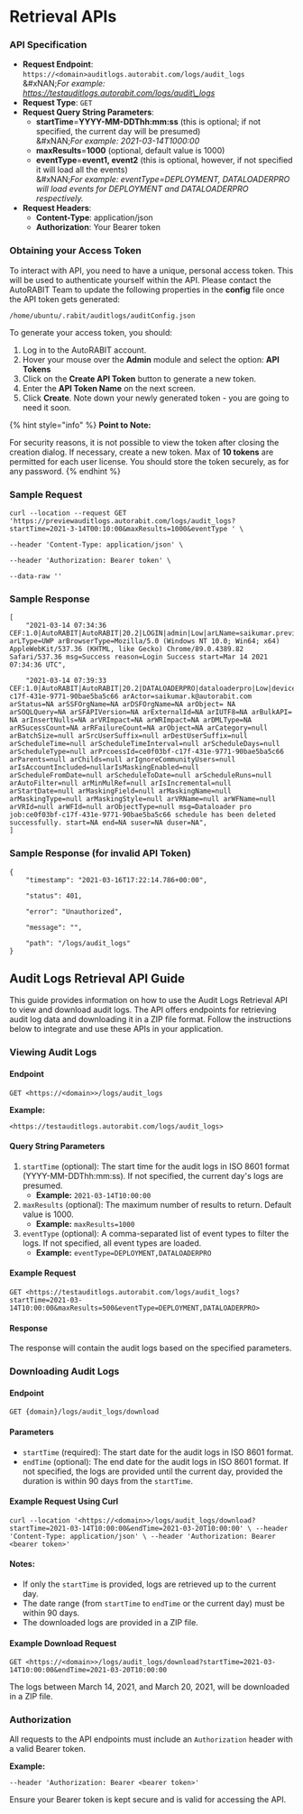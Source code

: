 # Retrieval APIs

### API Specification <a href="#api-specification" id="api-specification"></a>

* **Request Endpoint**: `https://<domain>auditlogs.autorabit.com/logs/audit_logs`\
  &#xNAN;_&#x46;or example: https://testauditlogs.autorabit.com/logs/audit\_logs_
* **Request Type**: `GET`
* **Request Query String Parameters**:
  * **startTime**=**YYYY-MM-DDThh:mm:ss** (this is optional; if not specified, the current day will be presumed)\
    &#xNAN;_&#x46;or example: 2021-03-14T1000:00_
  * **maxResults**=**1000** (optional, default value is 1000)
  * **eventType**=**event1, event2** (this is optional, however, if not specified it will load all the events)\
    &#xNAN;_&#x46;or example: eventType=DEPLOYMENT, DATALOADERPRO will load events for DEPLOYMENT and DATALOADERPRO respectively._
* **Request Headers**:
  * **Content-Type**: application/json
  * **Authorization**: Your Bearer token

### Obtaining your Access Token <a href="#obtaining-your-access-token" id="obtaining-your-access-token"></a>

To interact with API, you need to have a unique, personal access token. This will be used to authenticate yourself within the API. Please contact the AutoRABIT Team to update the following properties in the **config** file once the API token gets generated:

`/home/ubuntu/.rabit/auditlogs/auditConfig.json`

To generate your access token, you should:

1. Log in to the AutoRABIT account.
2. Hover your mouse over the **Admin** module and select the option: **API Tokens**
3. Click on the **Create API Token** button to generate a new token.
4. Enter the **API Token Name** on the next screen.
5. Click **Create**. Note down your newly generated token - you are going to need it soon.

{% hint style="info" %}
**Point to Note:**

For security reasons, it is not possible to view the token after closing the creation dialog. If necessary, create a new token. Max of **10 tokens** are permitted for each user license. You should store the token securely, as for any password.
{% endhint %}

### Sample Request <a href="#sample-request" id="sample-request"></a>

```
curl --location --request GET 'https://previewauditlogs.autorabit.com/logs/audit_logs?startTime=2021-3-14T00:10:00&maxResults=1000&eventType ' \

--header 'Content-Type: application/json' \

--header 'Authorization: Bearer token' \

--data-raw ''

```

### Sample Response <a href="#sample-response" id="sample-response"></a>

```
[
    "2021-03-14 07:34:36 CEF:1.0|AutoRABIT|AutoRABIT|20.2|LOGIN|admin|Low|arLName=saikumar.preview@autorabit.com arLType=UWP arBrowserType=Mozilla/5.0 (Windows NT 10.0; Win64; x64) AppleWebKit/537.36 (KHTML, like Gecko) Chrome/89.0.4389.82 Safari/537.36 msg=Success reason=Login Success start=Mar 14 2021 07:34:36 UTC",
    
    "2021-03-14 07:39:33 CEF:1.0|AutoRABIT|AutoRABIT|20.2|DATALOADERPRO|dataloaderpro|Low|deviceProcessName=ce0f03bf-c17f-431e-9771-90bae5ba5c66 arActor=saikumar.k@autorabit.com arStatus=NA arSSFOrgName=NA arDSFOrgName=NA arObject= NA arSOQLQuery=NA arSFAPIVersion=NA arExternalId=NA arIUTF8=NA arBulkAPI= NA arInsertNulls=NA arVRImpact=NA arWRImpact=NA arDMLType=NA arRSucessCount=NA arRFailureCount=NA arObject=NA arCategory=null arBatchSize=null arSrcUserSuffix=null arDestUserSuffix=null arScheduleTime=null arScheduleTimeInterval=null arScheduleDays=null arScheduleType=null arPrcoessId=ce0f03bf-c17f-431e-9771-90bae5ba5c66 arParents=null arChilds=null arIgnoreCommunityUsers=null arIsAccountIncluded=nullarIsMaskingEnabled=null arScheduleFromDate=null arScheduleToDate=null arScheduleRuns=null arAutoFilter=null arMinMulRef=null arIsIncremental=null arStartDate=null arMaskingField=null arMaskingName=null arMaskingType=null arMaskingStyle=null arVRName=null arWFName=null arVRId=null arWFId=null arObjectType=null msg=Dataloader pro job:ce0f03bf-c17f-431e-9771-90bae5ba5c66 schedule has been deleted successfully. start=NA end=NA suser=NA duser=NA",
]

```

### Sample Response (for invalid API Token) <a href="#sample-response-for-invalid-api-token" id="sample-response-for-invalid-api-token"></a>

```
{
    "timestamp": "2021-03-16T17:22:14.786+00:00",
    
    "status": 401,
    
    "error": "Unauthorized",
    
    "message": "",
    
    "path": "/logs/audit_logs"
}
```

## Audit Logs Retrieval API Guide

This guide provides information on how to use the Audit Logs Retrieval API to view and download audit logs. The API offers endpoints for retrieving audit log data and downloading it in a ZIP file format. Follow the instructions below to integrate and use these APIs in your application.

### Viewing Audit Logs

#### Endpoint

`GET <https://<domain>>/logs/audit_logs`

**Example:**

`<https://testauditlogs.autorabit.com/logs/audit_logs>`

#### Query String Parameters

1. `startTime` (optional): The start time for the audit logs in ISO 8601 format (YYYY-MM-DDThh:mm:ss). If not specified, the current day's logs are presumed.
   * **Example:** `2021-03-14T10:00:00`
2. `maxResults` (optional): The maximum number of results to return. Default value is 1000.
   * **Example:** `maxResults=1000`
3. `eventType` (optional): A comma-separated list of event types to filter the logs. If not specified, all event types are loaded.
   * **Example:** `eventType=DEPLOYMENT,DATALOADERPRO`

#### Example Request

`GET <https://testauditlogs.autorabit.com/logs/audit_logs?startTime=2021-03-14T10:00:00&maxResults=500&eventType=DEPLOYMENT,DATALOADERPRO>`

#### Response

The response will contain the audit logs based on the specified parameters.

### Downloading Audit Logs

#### Endpoint

`GET {domain}/logs/audit_logs/download`

#### Parameters

* `startTime` (required): The start date for the audit logs in ISO 8601 format.
* `endTime` (optional): The end date for the audit logs in ISO 8601 format. If not specified, the logs are provided until the current day, provided the duration is within 90 days from the `startTime`.

#### Example Request Using Curl

`curl --location '<https://<domain>>/logs/audit_logs/download?startTime=2021-03-14T10:00:00&endTime=2021-03-20T10:00:00' \ --header 'Content-Type: application/json' \ --header 'Authorization: Bearer <bearer token>'`

#### Notes:

* If only the `startTime` is provided, logs are retrieved up to the current day.
* The date range (from `startTime` to `endTime` or the current day) must be within 90 days.
* The downloaded logs are provided in a ZIP file.

#### Example Download Request

`GET <https://<domain>>/logs/audit_logs/download?startTime=2021-03-14T10:00:00&endTime=2021-03-20T10:00:00`

The logs between March 14, 2021, and March 20, 2021, will be downloaded in a ZIP file.

### Authorization

All requests to the API endpoints must include an `Authorization` header with a valid Bearer token.

**Example:**

`--header 'Authorization: Bearer <bearer token>'`

Ensure your Bearer token is kept secure and is valid for accessing the API.
